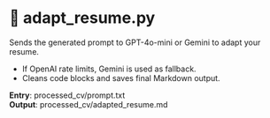 # 🤖 adapt_resume.py

Sends the generated prompt to GPT-4o-mini or Gemini to adapt your resume.

- If OpenAI rate limits, Gemini is used as fallback.
- Cleans code blocks and saves final Markdown output.

**Entry**: processed_cv/prompt.txt  
**Output**: processed_cv/adapted_resume.md